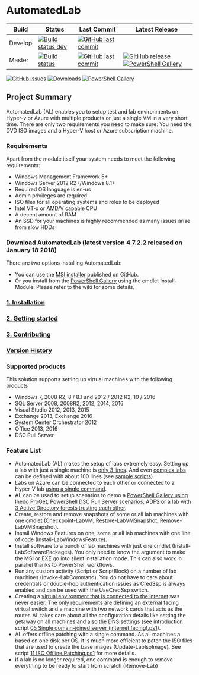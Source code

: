 # AutomatedLab

Build | Status | Last Commit | Latest Release
--- | --- | --- | ---
Develop | [![Build status dev](https://ci.appveyor.com/api/projects/status/9yynk81k3k05nasp/branch/develop?svg=true)](https://ci.appveyor.com/project/automatedlab/automatedlab) | [![GitHub last commit](https://img.shields.io/github/last-commit/AutomatedLab/AutomatedLab/develop.svg)](https://github.com/AutomatedLab/AutomatedLab/tree/develop/)
Master | [![Build status](https://ci.appveyor.com/api/projects/status/9yynk81k3k05nasp/branch/master?svg=true)](https://ci.appveyor.com/project/automatedlab/automatedlab) | [![GitHub last commit](https://img.shields.io/github/last-commit/AutomatedLab/AutomatedLab/master.svg)](https://github.com/AutomatedLab/AutomatedLab/tree/master/) | [![GitHub release](https://img.shields.io/github/release/AutomatedLab/AutomatedLab.svg)](https://github.com/AutomatedLab/AutomatedLab/releases)[![PowerShell Gallery](https://img.shields.io/powershellgallery/v/AutomatedLab.svg)](https://www.powershellgallery.com/packages/AutomatedLab/)

[![GitHub issues](https://img.shields.io/github/issues/AutomatedLab/AutomatedLab.svg)](https://github.com/AutomatedLab/AutomatedLab/issues)
[![Downloads](https://img.shields.io/github/downloads/AutomatedLab/AutomatedLab/total.svg?label=Downloads&maxAge=999)](https://github.com/AutomatedLab/AutomatedLab/releases)
[![PowerShell Gallery](https://img.shields.io/powershellgallery/dt/AutomatedLab.svg)](https://www.powershellgallery.com/packages/AutomatedLab/)

## Project Summary

AutomatedLab (AL) enables you to setup test and lab environments on Hyper-v or Azure with multiple products or just a single VM in a very short time. There are only two requirements you need to make sure: You need the DVD ISO images and a Hyper-V host or Azure subscription machine.

### Requirements

Apart from the module itself your system needs to meet the following requirements:

- Windows Management Framework 5+
- Windows Server 2012 R2+/Windows 8.1+
- Required OS language is en-us
- Admin privileges are required
- ISO files for all operating systems and roles to be deployed
- Intel VT-x or AMD/V capable CPU
- A decent amount of RAM
- An SSD for your machines is highly recommended as many issues arise from slow HDDs

### Download AutomatedLab (latest version 4.7.2.2 released on January 18 2018)

There are two options installing AutomatedLab:
- You can use the [MSI installer](https://github.com/AutomatedLab/AutomatedLab/releases) published on GitHub.
- Or you install from the [PowerShell Gallery](https://www.powershellgallery.com/packages/AutomatedLab/) using the cmdlet Install-Module. Please refer to the wiki for some details.

### [1. Installation](https://github.com/AutomatedLab/AutomatedLab/wiki/1.-Installation)

### [2. Getting started](https://github.com/AutomatedLab/AutomatedLab/wiki/2.-Getting-Started)

### [3. Contributing](https://github.com/AutomatedLab/AutomatedLab/blob/master/CONTRIBUTING.md)

### [Version History](https://github.com/AutomatedLab/AutomatedLab/wiki/Version-History)

### Supported products

This solution supports setting up virtual machines with the following products

- Windows 7, 2008 R2, 8 / 8.1 and 2012 / 2012 R2, 10 / 2016
- SQL Server 2008, 2008R2, 2012, 2014, 2016
- Visual Studio 2012, 2013, 2015
- Exchange 2013, Exchange 2016
- System Center Orchestrator 2012
- Office 2013, 2016
- DSC Pull Server

### Feature List

- AutomatedLab (AL) makes the setup of labs extremely easy. Setting up a lab with just a single machine is [only 3 lines](https://github.com/AutomatedLab/AutomatedLab/blob/master/LabSources/SampleScripts/Introduction/01%20Single%20Win10%20Client.ps1). And even [complex labs](https://github.com/AutomatedLab/AutomatedLab/blob/master/LabSources/SampleScripts/HyperV/BigLab%202012R2%20EX%20SQL%20ORCH%20VS%20OFF.ps1) can be defined with about 100 lines (see [sample scripts](https://github.com/AutomatedLab/AutomatedLab/tree/master/LabSources/SampleScripts)).
- Labs on Azure can be connected to each other or connected to a Hyper-V lab [using a single command](https://github.com/AutomatedLab/AutomatedLab/wiki/Connect-on-premises-and-cloud-labs).
- AL can be used to setup scenarios to demo a [PowerShell Gallery using Inedo ProGet](https://github.com/AutomatedLab/AutomatedLab/blob/master/LabSources/SampleScripts/Scenarios/ProGet%20Lab%20-%20HyperV.ps1), [PowerShell DSC Pull Server scenarios](https://github.com/AutomatedLab/AutomatedLab/blob/master/LabSources/SampleScripts/Scenarios/DSC%20Pull%20Scenario%201%20(Pull%20Configuration).ps1), ADFS or a lab with [3 Active Directory forests trusting each other](https://github.com/AutomatedLab/AutomatedLab/blob/master/LabSources/SampleScripts/Scenarios/Multi-AD%20Forest%20with%20Trusts.ps1).
- Create, restore and remove snapshots of some or all lab machines with one cmdlet (Checkpoint-LabVM, Restore-LabVMSnapshot, Remove-LabVMSnapshot).
- Install Windows Features on one, some or all lab machines with one line of code (Install-LabWindowsFeature).
- Install software to a bunch of lab machines with just one cmdlet (Install-LabSoftwarePackages). You only need to know the argument to make the MSI or EXE go into silent installation mode. This can also work in parallel thanks to PowerShell workflows.
- Run any custom activity (Script or ScriptBlock) on a number of lab machines (Invoke-LabCommand). You do not have to care about credentials or double-hop authentication issues as CredSsp is always enabled and can be used with the UseCredSsp switch.
- Creating a [virtual environment that is connected to the internet](https://github.com/AutomatedLab/AutomatedLab/blob/master/LabSources/SampleScripts/Introduction/05%20Single%20domain-joined%20server%20(internet%20facing).ps1) was never easier. The only requirements are defining an external facing virtual switch and a machine with two network cards that acts as the router. AL takes care about all the configuration details like setting the getaway on all machines and also the DNS settings (see introduction script [05 Single domain-joined server (internet facing).ps1](https://github.com/AutomatedLab/AutomatedLab/blob/master/LabSources/SampleScripts/Introduction/05%20Single%20domain-joined%20server%20(internet%20facing).ps1)).
- AL offers offline patching with a single command. As all machines a based on one disk per OS, it is much more efficient to patch the ISO files that are used to create the base images (Update-LabIsoImage). See script [11 ISO Offline Patching.ps1](https://github.com/AutomatedLab/AutomatedLab/blob/master/LabSources/SampleScripts/Introduction/11%20ISO%20Offline%20Patching.ps1) for more details.
- If a lab is no longer required, one command is enough to remove everything to be ready to start from scratch (Remove-Lab)
